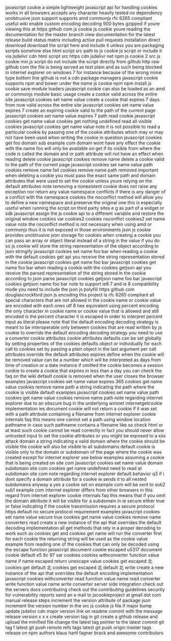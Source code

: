 javascript cookie a simple lightweight javascript api for handling cookies works in all browsers accepts any character heavily tested no dependency unobtrusive json support supports amd commonjs rfc 6265 compliant useful wiki enable custom encoding decoding 900 bytes gzipped if youre viewing this at https github com js cookie js cookie youre reading the documentation for the master branch view documentation for the latest release build status matrix including active pull requests installation direct download download the script here and include it unless you are packaging scripts somehow else html script src path to js cookie js script or include it via jsdelivr cdn html script src https cdn jsdelivr net npm js cookie 2 src js cookie min js script do not include the script directly from github http raw github com the file is being served as text plain and as such being blocked in internet explorer on windows 7 for instance because of the wrong mime type bottom line github is not a cdn package managers javascript cookie supports npm and bower under the name js cookie npm npm install js cookie save module loaders javascript cookie can also be loaded as an amd or commonjs module basic usage create a cookie valid across the entire site javascript cookies set name value create a cookie that expires 7 days from now valid across the entire site javascript cookies set name value expires 7 create an expiring cookie valid to the path of the current page javascript cookies set name value expires 7 path read cookie javascript cookies get name value cookies get nothing undefined read all visible cookies javascript cookies get name value note it is not possible to read a particular cookie by passing one of the cookie attributes which may or may not have been used when writing the cookie in question javascript cookies get foo domain sub example com domain wont have any effect the cookie with the name foo will only be available on get if its visible from where the code is called the domain and or path attribute will not have an effect when reading delete cookie javascript cookies remove name delete a cookie valid to the path of the current page javascript cookies set name value path cookies remove name fail cookies remove name path removed important when deleting a cookie you must pass the exact same path and domain attributes that were used to set the cookie unless youre relying on the default attributes note removing a nonexistent cookie does not raise any exception nor return any value namespace conflicts if there is any danger of a conflict with the namespace cookies the noconflict method will allow you to define a new namespace and preserve the original one this is especially useful when running the script on third party sites e g as part of a widget or sdk javascript assign the js cookie api to a different variable and restore the original window cookies var cookies2 cookies noconflict cookies2 set name value note the noconflict method is not necessary when using amd or commonjs thus it is not exposed in those environments json js cookie provides unobtrusive json storage for cookies when creating a cookie you can pass an array or object literal instead of a string in the value if you do so js cookie will store the string representation of the object according to json stringify javascript cookies set name foo bar when reading a cookie with the default cookies get api you receive the string representation stored in the cookie javascript cookies get name foo bar javascript cookies get name foo bar when reading a cookie with the cookies getjson api you receive the parsed representation of the string stored in the cookie according to json parse javascript cookies getjson name foo bar javascript cookies getjson name foo bar note to support ie6 7 and ie 8 compatibility mode you need to include the json js polyfill https github com douglascrockford json js encoding this project is rfc 6265 compliant all special characters that are not allowed in the cookie name or cookie value are encoded with each ones utf 8 hex equivalent using percent encoding the only character in cookie name or cookie value that is allowed and still encoded is the percent character it is escaped in order to interpret percent input as literal please note that the default encoding decoding strategy is meant to be interoperable only between cookies that are read written by js cookie to override the default encoding decoding strategy you need to use a converter cookie attributes cookie attributes defaults can be set globally by setting properties of the cookies defaults object or individually for each call to cookies set by passing a plain object in the last argument per call attributes override the default attributes expires define when the cookie will be removed value can be a number which will be interpreted as days from time of creation or a date instance if omitted the cookie becomes a session cookie to create a cookie that expires in less than a day you can check the faq on the wiki default cookie is removed when the user closes the browser examples javascript cookies set name value expires 365 cookies get name value cookies remove name path a string indicating the path where the cookie is visible default examples javascript cookies set name value path cookies get name value cookies remove name path note regarding internet explorer due to an obscure bug in the underlying wininet internetgetcookie implementation ies document cookie will not return a cookie if it was set with a path attribute containing a filename from internet explorer cookie internals faq this means one cannot set a path using window location pathname in case such pathname contains a filename like so check html or at least such cookie cannot be read correctly in fact you should never allow untrusted input to set the cookie attributes or you might be exposed to a xss attack domain a string indicating a valid domain where the cookie should be visible the cookie will also be visible to all subdomains default cookie is visible only to the domain or subdomain of the page where the cookie was created except for internet explorer see below examples assuming a cookie that is being created on site com javascript cookies set name value domain subdomain site com cookies get name undefined need to read at subdomain site com note regarding internet explorer default behavior q3 if i dont specify a domain attribute for a cookie ie sends it to all nested subdomains anyway a yes a cookie set on example com will be sent to sub2 sub1 example com internet explorer differs from other browsers in this regard from internet explorer cookie internals faq this means that if you omit the domain attribute it will be visible for a subdomain in ie secure either true or false indicating if the cookie transmission requires a secure protocol https default no secure protocol requirement examples javascript cookies set name value secure true cookies get name value cookies remove name converters read create a new instance of the api that overrides the default decoding implementation all get methods that rely in a proper decoding to work such as cookies get and cookies get name will run the converter first for each cookie the returning string will be used as the cookie value example from reading one of the cookies that can only be decoded using the escape function javascript document cookie escaped u5317 document cookie default e5 8c 97 var cookies cookies withconverter function value name if name escaped return unescape value cookies get escaped 北 cookies get default 北 cookies get escaped 北 default 北 write create a new instance of the api that overrides the default encoding implementation javascript cookies withconverter read function value name read converter write function value name write converter server side integration check out the servers docs contributing check out the contributing guidelines security for vulnerability reports send an e mail to jscookieproject at gmail dot com manual release steps increment the version attribute of package json increment the version number in the src js cookie js file if major bump update jsdelivr cdn major version link on readme commit with the message release version x x x create version tag in git create a github release and upload the minified file change the latest tag pointer to the latest commit git tag f latest git push remote refs tags latest git push origin master tags release on npm authors klaus hartl fagner brack and awesome contributors